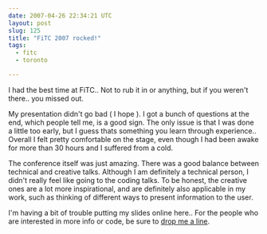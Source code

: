 ```yaml
---
date: 2007-04-26 22:34:21 UTC
layout: post
slug: 125
title: "FiTC 2007 rocked!"
tags:
  - fitc
  - toronto

---
```

<p>I had the best time at FiTC.. Not to rub it in or anything, but if you weren't there.. you missed out.</p>

<p>My presentation didn't go bad ( I hope ). I got a bunch of questions at the end, which people tell me, is a good sign. The only issue is that I was done a little too early, but I guess thats something you learn through experience.. Overall I felt pretty comfortable on the stage, even though I had been awake for more than 30 hours and I suffered from a cold.</p>

<p>The conference itself was just amazing. There was a good balance between technical and creative talks. Although I am definitely a technical person, I didn't really feel like going to the coding talks. To be honest, the creative ones are a lot more inspirational, and are definitely also applicable in my work, such as thinking of different ways to present information to the user.</p>

<p>I'm having a bit of trouble putting my slides online here.. For the people who are interested in more info or code, be sure to <a href="http://www.rooftopsolutions.nl/contact">drop me a line</a>.</p>
